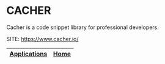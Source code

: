 # CACHER
 
 Cacher is a code snippet library for professional developers.

 SITE: https://www.cacher.io/

 | [Applications](https://portable-linux-apps.github.io/apps.html) | [Home](https://portable-linux-apps.github.io)
 | --- | --- |

